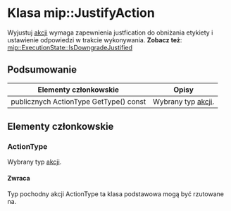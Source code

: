 # <a name="class-mipjustifyaction"></a>Klasa mip::JustifyAction 
Wyjustuj [akcji](#classmip_1_1_action) wymaga zapewnienia justfication do obniżania etykiety i ustawienie odpowiedzi w trakcie wykonywania.
**Zobacz też**: [mip::ExecutionState::IsDowngradeJustified](#classmip_1_1_execution_state_1ac087c175ea61e5c1b8845f195d7e8cb9)
  
## <a name="summary"></a>Podsumowanie
 Elementy członkowskie                        | Opisy                                
--------------------------------|---------------------------------------------
publicznych ActionType GetType() const  |  Wybrany typ [akcji](#classmip_1_1_action).
  
## <a name="members"></a>Elementy członkowskie
  
### <a name="actiontype"></a>ActionType
Wybrany typ [akcji](#classmip_1_1_action).
  
#### <a name="returns"></a>Zwraca
Typ pochodny akcji ActionType ta klasa podstawowa mogą być rzutowane na.